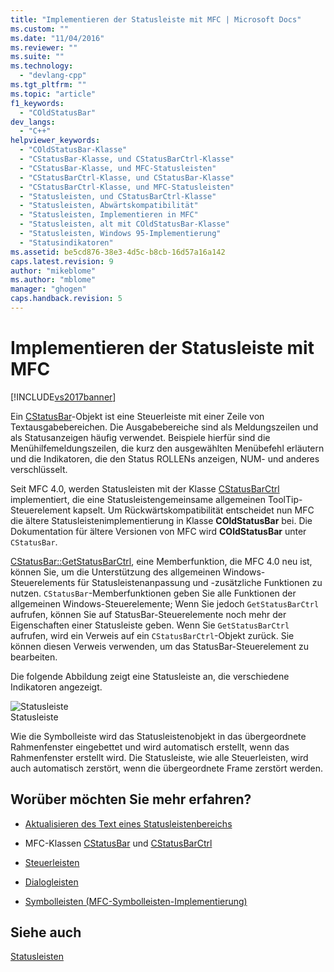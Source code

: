 ```yaml
---
title: "Implementieren der Statusleiste mit MFC | Microsoft Docs"
ms.custom: ""
ms.date: "11/04/2016"
ms.reviewer: ""
ms.suite: ""
ms.technology: 
  - "devlang-cpp"
ms.tgt_pltfrm: ""
ms.topic: "article"
f1_keywords: 
  - "COldStatusBar"
dev_langs: 
  - "C++"
helpviewer_keywords: 
  - "COldStatusBar-Klasse"
  - "CStatusBar-Klasse, und CStatusBarCtrl-Klasse"
  - "CStatusBar-Klasse, und MFC-Statusleisten"
  - "CStatusBarCtrl-Klasse, und CStatusBar-Klasse"
  - "CStatusBarCtrl-Klasse, und MFC-Statusleisten"
  - "Statusleisten, und CStatusBarCtrl-Klasse"
  - "Statusleisten, Abwärtskompatibilität"
  - "Statusleisten, Implementieren in MFC"
  - "Statusleisten, alt mit COldStatusBar-Klasse"
  - "Statusleisten, Windows 95-Implementierung"
  - "Statusindikatoren"
ms.assetid: be5cd876-38e3-4d5c-b8cb-16d57a16a142
caps.latest.revision: 9
author: "mikeblome"
ms.author: "mblome"
manager: "ghogen"
caps.handback.revision: 5
---
```

# Implementieren der Statusleiste mit MFC
[!INCLUDE[vs2017banner](../assembler/inline/includes/vs2017banner.md)]

Ein [CStatusBar](../mfc/reference/cstatusbar-class.md)\-Objekt ist eine Steuerleiste mit einer Zeile von Textausgabebereichen.  Die Ausgabebereiche sind als Meldungszeilen und als Statusanzeigen häufig verwendet.  Beispiele hierfür sind die Menühilfemeldungszeilen, die kurz den ausgewählten Menübefehl erläutern und die Indikatoren, die den Status ROLLENs anzeigen, NUM\- und anderes verschlüsselt.  
  
 Seit MFC 4.0, werden Statusleisten mit der Klasse [CStatusBarCtrl](../mfc/reference/cstatusbarctrl-class.md) implementiert, die eine Statusleistengemeinsame allgemeinen ToolTip\-Steuerelement kapselt.  Um Rückwärtskompatibilität entscheidet nun MFC die ältere Statusleistenimplementierung in Klasse **COldStatusBar** bei.  Die Dokumentation für ältere Versionen von MFC wird **COldStatusBar** unter `CStatusBar`.  
  
 [CStatusBar::GetStatusBarCtrl](../Topic/CStatusBar::GetStatusBarCtrl.md), eine Memberfunktion, die MFC 4.0 neu ist, können Sie, um die Unterstützung des allgemeinen Windows\-Steuerelements für Statusleistenanpassung und \-zusätzliche Funktionen zu nutzen.  `CStatusBar`\-Memberfunktionen geben Sie alle Funktionen der allgemeinen Windows\-Steuerelemente; Wenn Sie jedoch `GetStatusBarCtrl` aufrufen, können Sie auf StatusBar\-Steuerelemente noch mehr der Eigenschaften einer Statusleiste geben.  Wenn Sie `GetStatusBarCtrl` aufrufen, wird ein Verweis auf ein `CStatusBarCtrl`\-Objekt zurück.  Sie können diesen Verweis verwenden, um das StatusBar\-Steuerelement zu bearbeiten.  
  
 Die folgende Abbildung zeigt eine Statusleiste an, die verschiedene Indikatoren angezeigt.  
  
 ![Statusleiste](../mfc/media/vc37dy1.png "vc37DY1")  
Statusleiste  
  
 Wie die Symbolleiste wird das Statusleistenobjekt in das übergeordnete Rahmenfenster eingebettet und wird automatisch erstellt, wenn das Rahmenfenster erstellt wird.  Die Statusleiste, wie alle Steuerleisten, wird auch automatisch zerstört, wenn die übergeordnete Frame zerstört werden.  
  
## Worüber möchten Sie mehr erfahren?  
  
-   [Aktualisieren des Text eines Statusleistenbereichs](../mfc/updating-the-text-of-a-status-bar-pane.md)  
  
-   MFC\-Klassen [CStatusBar](../mfc/reference/cstatusbar-class.md) und [CStatusBarCtrl](../mfc/reference/cstatusbarctrl-class.md)  
  
-   [Steuerleisten](../mfc/control-bars.md)  
  
-   [Dialogleisten](../mfc/dialog-bars.md)  
  
-   [Symbolleisten \(MFC\-Symbolleisten\-Implementierung\)](../mfc/mfc-toolbar-implementation.md)  
  
## Siehe auch  
 [Statusleisten](../mfc/status-bars.md)